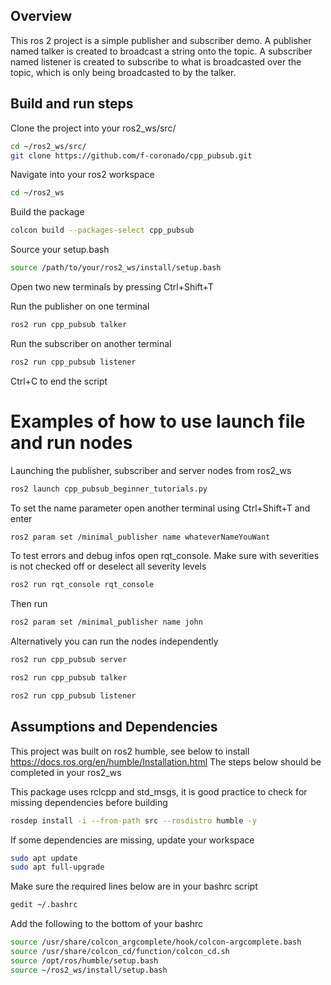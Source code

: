 ## Overview
This ros 2 project is a simple publisher and subscriber demo. A publisher named talker is created to broadcast a string onto the topic. A subscriber named listener is created to subscribe to what is broadcasted over the topic, which is only being broadcasted to by the talker. 

## Build and run steps
Clone the project into your ros2_ws/src/
```sh
cd ~/ros2_ws/src/
git clone https://github.com/f-coronado/cpp_pubsub.git
```

Navigate into your ros2 workspace
```sh
cd ~/ros2_ws
```

Build the package
```sh
colcon build --packages-select cpp_pubsub
```
Source your setup.bash
```sh
source /path/to/your/ros2_ws/install/setup.bash
```

Open two new terminals by pressing Ctrl+Shift+T


Run the publisher on one terminal
```sh
ros2 run cpp_pubsub talker
```

Run the subscriber on another terminal
```sh
ros2 run cpp_pubsub listener
```

Ctrl+C to end the script
# Examples of how to use launch file and run nodes
Launching the publisher, subscriber and server nodes from ros2_ws
```sh
ros2 launch cpp_pubsub_beginner_tutorials.py
```
To set the name parameter open another terminal using Ctrl+Shift+T and enter
```sh
ros2 param set /minimal_publisher name whateverNameYouWant
```
To test errors and debug infos open rqt_console. Make sure with severities is not checked off or deselect all severity levels
```sh
ros2 run rqt_console rqt_console
```
Then run
```sh
ros2 param set /minimal_publisher name john

```

Alternatively you can run the nodes independently
```sh
ros2 run cpp_pubsub server
```
```sh
ros2 run cpp_pubsub talker
```
```sh
ros2 run cpp_pubsub listener
```

## Assumptions and Dependencies
This project was built on ros2 humble, see below to install
https://docs.ros.org/en/humble/Installation.html
The steps below should be completed in your ros2_ws

 This package uses rclcpp and std_msgs, it is good practice to check for missing dependencies before building
```sh
rosdep install -i --from-path src --rosdistro humble -y 
```
If some dependencies are missing, update your workspace
```sh
sudo apt update
sudo apt full-upgrade
```

Make sure the required lines below are in your bashrc script
```sh
gedit ~/.bashrc
```
Add the following to the bottom of your bashrc
```sh
source /usr/share/colcon_argcomplete/hook/colcon-argcomplete.bash
source /usr/share/colcon_cd/function/colcon_cd.sh
source /opt/ros/humble/setup.bash
source ~/ros2_ws/install/setup.bash
```